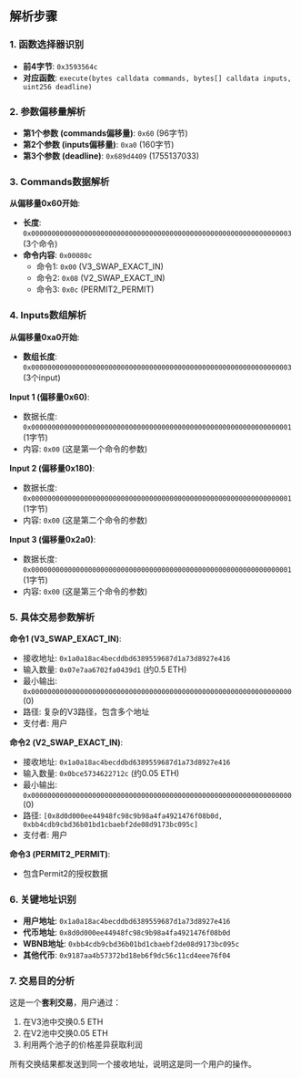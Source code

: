 
## 解析步骤

### 1. 函数选择器识别
- **前4字节**: `0x3593564c`
- **对应函数**: `execute(bytes calldata commands, bytes[] calldata inputs, uint256 deadline)`

### 2. 参数偏移量解析
- **第1个参数 (commands偏移量)**: `0x60` (96字节)
- **第2个参数 (inputs偏移量)**: `0xa0` (160字节)
- **第3个参数 (deadline)**: `0x689d4409` (1755137033)

### 3. Commands数据解析
**从偏移量0x60开始**:
- **长度**: `0x0000000000000000000000000000000000000000000000000000000000000003` (3个命令)
- **命令内容**: `0x00080c`
  - 命令1: `0x00` (V3_SWAP_EXACT_IN)
  - 命令2: `0x08` (V2_SWAP_EXACT_IN)
  - 命令3: `0x0c` (PERMIT2_PERMIT)

### 4. Inputs数组解析
**从偏移量0xa0开始**:
- **数组长度**: `0x0000000000000000000000000000000000000000000000000000000000000003` (3个input)

**Input 1 (偏移量0x60)**:
- 数据长度: `0x0000000000000000000000000000000000000000000000000000000000000001` (1字节)
- 内容: `0x00` (这是第一个命令的参数)

**Input 2 (偏移量0x180)**:
- 数据长度: `0x0000000000000000000000000000000000000000000000000000000000000001` (1字节)
- 内容: `0x00` (这是第二个命令的参数)

**Input 3 (偏移量0x2a0)**:
- 数据长度: `0x0000000000000000000000000000000000000000000000000000000000000001` (1字节)
- 内容: `0x00` (这是第三个命令的参数)

### 5. 具体交易参数解析

**命令1 (V3_SWAP_EXACT_IN)**:
- 接收地址: `0x1a0a18ac4becddbd6389559687d1a73d8927e416`
- 输入数量: `0x07e7aa6702fa0439d1` (约0.5 ETH)
- 最小输出: `0x0000000000000000000000000000000000000000000000000000000000000000` (0)
- 路径: 复杂的V3路径，包含多个地址
- 支付者: 用户

**命令2 (V2_SWAP_EXACT_IN)**:
- 接收地址: `0x1a0a18ac4becddbd6389559687d1a73d8927e416`
- 输入数量: `0x0bce5734622712c` (约0.05 ETH)
- 最小输出: `0x0000000000000000000000000000000000000000000000000000000000000000` (0)
- 路径: `[0x8d0d000ee44948fc98c9b98a4fa4921476f08b0d, 0xbb4cdb9cbd36b01bd1cbaebf2de08d9173bc095c]`
- 支付者: 用户

**命令3 (PERMIT2_PERMIT)**:
- 包含Permit2的授权数据

### 6. 关键地址识别
- **用户地址**: `0x1a0a18ac4becddbd6389559687d1a73d8927e416`
- **代币地址**: `0x8d0d000ee44948fc98c9b98a4fa4921476f08b0d`
- **WBNB地址**: `0xbb4cdb9cbd36b01bd1cbaebf2de08d9173bc095c`
- **其他代币**: `0x9187aa4b57372bd18eb6f9dc56c11cd4eee76f04`

### 7. 交易目的分析
这是一个**套利交易**，用户通过：
1. 在V3池中交换0.5 ETH
2. 在V2池中交换0.05 ETH
3. 利用两个池子的价格差异获取利润

所有交换结果都发送到同一个接收地址，说明这是同一个用户的操作。